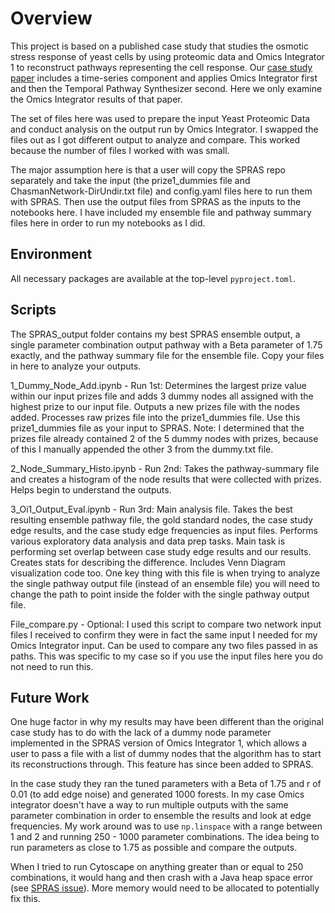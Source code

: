 # Overview

This project is based on a published case study that studies the osmotic stress response of yeast cells by using proteomic data and Omics Integrator 1 to reconstruct pathways representing the cell response. Our [case study paper](https://doi.org/10.1016/j.celrep.2018.08.085) includes a time-series component and applies Omics Integrator first and then the Temporal Pathway Synthesizer second. Here we only examine the Omics Integrator results of that paper.

The set of files here was used to prepare the input Yeast Proteomic Data and conduct analysis on the output run by Omics Integrator. I swapped the files out as I got different output to analyze and compare. This worked because the number of files I worked with was small.

The major assumption here is that a user will copy the SPRAS repo separately and take the input (the prize1_dummies file and ChasmanNetwork-DirUndir.txt file) and config.yaml files here to run them with SPRAS. Then use the output files from SPRAS as the inputs to the notebooks here. I have included my ensemble file and pathway summary files here in order to run my notebooks as I did.

## Environment

All necessary packages are available at the top-level `pyproject.toml`.

## Scripts

The SPRAS_output folder contains my best SPRAS ensemble output, a single parameter combination output pathway with a Beta parameter of 1.75 exactly, and the pathway summary file for the ensemble file. Copy your files in here to analyze your outputs.

1_Dummy_Node_Add.ipynb - Run 1st: Determines the largest prize value within our input prizes file and adds 3 dummy nodes all assigned with the highest prize to our input file. Outputs a new prizes file with the nodes added. Processes raw prizes file into the prize1_dummies file. Use this prize1_dummies file as your input to SPRAS. Note: I determined that the prizes file already contained 2 of the 5 dummy nodes with prizes, because of this I manually appended the other 3 from the dummy.txt file.

2_Node_Summary_Histo.ipynb - Run 2nd: Takes the pathway-summary file and creates a histogram of the node results that were collected with prizes. Helps begin to understand the outputs.

3_Oi1_Output_Eval.ipynb - Run 3rd: Main analysis file. Takes the best resulting ensemble pathway file, the gold standard nodes, the case study edge results, and the case study edge frequencies as input files. Performs various exploratory data analysis and data prep tasks. Main task is performing set overlap between case study edge results and our results. Creates stats for describing the difference. Includes Venn Diagram visualization code too. One key thing with this file is when trying to analyze the single pathway output file (instead of an ensemble file) you will need to change the path to point inside the folder with the single pathway output file.

File_compare.py - Optional: I used this script to compare two network input files I received to confirm they were in fact the same input I needed for my Omics Integrator input. Can be used to compare any two files passed in as paths. This was specific to my case so if you use the input files here you do not need to run this.

## Future Work

One huge factor in why my results may have been different than the original case study has to do with the lack of a dummy node parameter implemented in the SPRAS version of Omics Integrator 1, which allows a user to pass a file with a list of dummy nodes that the algorithm has to start its reconstructions through. This feature has since been added to SPRAS.

In the case study they ran the tuned parameters with a Beta of 1.75 and r of 0.01 (to add edge noise) and generated 1000 forests. In my case Omics integrator doesn't have a way to run multiple outputs with the same parameter combination in order to ensemble the results and look at edge frequencies. My work around was to use `np.linspace` with a range between 1 and 2 and running 250 - 1000 parameter combinations. The idea being to run parameters as close to 1.75 as possible and compare the outputs.

When I tried to run Cytoscape on anything greater than or equal to 250 combinations, it would hang and then crash with a Java heap space error (see [SPRAS issue](https://github.com/Reed-CompBio/spras/issues/171)). More memory would need to be allocated to potentially fix this.
